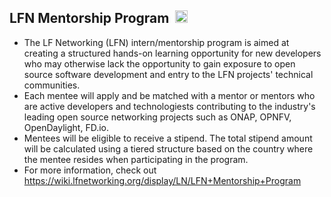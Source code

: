 ## LFN Mentorship Program&nbsp; <img src="https://wiki.lfnetworking.org/s/-fg8jhw/8401/c06149f9b8308a0beb580e4deed399f7fb2d372d/4/_/favicon.ico" width="20px">

- The LF Networking (LFN) intern/mentorship program is aimed at creating a structured hands-on learning opportunity for new developers who may otherwise lack the opportunity to gain exposure to open source software development and entry to the LFN projects' technical communities.
-  Each mentee will apply and be matched with a mentor or mentors who are active developers and technologiests contributing to the industry's leading open source networking projects such as ONAP, OPNFV, OpenDaylight, FD.io.
-  Mentees will be eligible to receive a stipend. The total stipend amount will be calculated using a tiered structure based on the country where the mentee resides when participating in the program. 
-  For more information, check out https://wiki.lfnetworking.org/display/LN/LFN+Mentorship+Program
